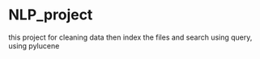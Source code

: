# NLP_project
this project for cleaning data then index the files and search using query, using pylucene 
